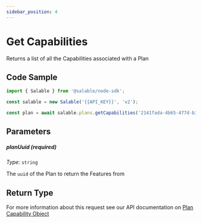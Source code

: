 ```yaml
---
sidebar_position: 4
---
```


# Get Capabilities

Returns a list of all the Capabilities associated with a Plan

## Code Sample

```typescript
import { Salable } from '@salable/node-sdk';

const salable = new Salable('{{API_KEY}}', 'v2');

const plan = await salable.plans.getCapabilities('2141fada-4b65-477d-b369-afb24dea94e6');
```

## Parameters

##### planUuid (_required_)

_Type:_ `string`

The `uuid` of the Plan to return the Features from

## Return Type

For more information about this request see our API documentation on [Plan Capability Object](https://docs.salable.app/api/v2#tag/Plans/operation/getPlanCapabilities)
